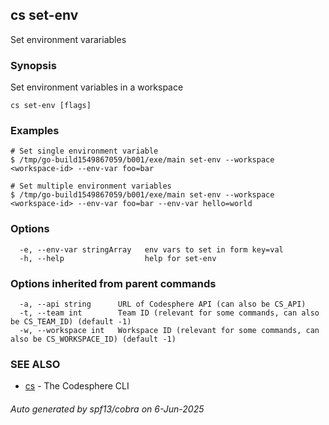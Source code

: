 ## cs set-env

Set environment varariables

### Synopsis

Set environment variables in a workspace

```
cs set-env [flags]
```

### Examples

```
# Set single environment variable
$ /tmp/go-build1549867059/b001/exe/main set-env --workspace <workspace-id> --env-var foo=bar

# Set multiple environment variables
$ /tmp/go-build1549867059/b001/exe/main set-env --workspace <workspace-id> --env-var foo=bar --env-var hello=world
```

### Options

```
  -e, --env-var stringArray   env vars to set in form key=val
  -h, --help                  help for set-env
```

### Options inherited from parent commands

```
  -a, --api string      URL of Codesphere API (can also be CS_API)
  -t, --team int        Team ID (relevant for some commands, can also be CS_TEAM_ID) (default -1)
  -w, --workspace int   Workspace ID (relevant for some commands, can also be CS_WORKSPACE_ID) (default -1)
```

### SEE ALSO

* [cs](cs.md)	 - The Codesphere CLI

###### Auto generated by spf13/cobra on 6-Jun-2025
